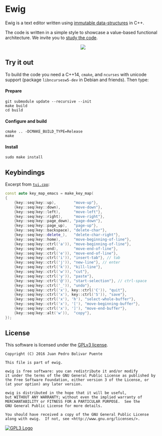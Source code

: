 
Ewig
====

Ewig is a text editor written
using [immutable data-structures](https://sinusoid.es/immer/) in C++.

The code is written in a simple style to showcase a value-based
functional architecture.  We invite you to [study the code](https://github.com/arximboldi/ewig/tree/master/src/ewig).

<p align="center">
  <a href="https://asciinema.org/a/3i7smcgv5g52314lklmksqdxt">
    <img src="https://cdn.rawgit.com/arximboldi/ewig/9ffbe95f/doc/ewig.gif">
  </a>
</p>

Try it out
----------

To build the code you need a C++14, `cmake`, and `ncurses` with
unicode support (package `libncursesw5-dev` in Debian and friends).
Then type:

#### Prepare
```
git submodule update --recursive --init
make build
cd build
```

#### Configure and build
```
cmake .. -DCMAKE_BUILD_TYPE=Release
make
```

#### Install
```
sudo make install
```

Keybindings
-----------

Excerpt from
[`tui.cpp`](https://github.com/arximboldi/ewig/blob/master/src/ewig/tui.cpp):
```cpp
const auto key_map_emacs = make_key_map(
{
    {key::seq(key::up),        "move-up"},
    {key::seq(key::down),      "move-down"},
    {key::seq(key::left),      "move-left"},
    {key::seq(key::right),     "move-right"},
    {key::seq(key::page_down), "page-down"},
    {key::seq(key::page_up),   "page-up"},
    {key::seq(key::backspace), "delete-char"},
    {key::seq(key::delete_),   "delete-char-right"},
    {key::seq(key::home),      "move-beginning-of-line"},
    {key::seq(key::ctrl('a')), "move-beginning-of-line"},
    {key::seq(key::end),       "move-end-of-line"},
    {key::seq(key::ctrl('e')), "move-end-of-line"},
    {key::seq(key::ctrl('i')), "insert-tab"}, // tab
    {key::seq(key::ctrl('j')), "new-line"}, // enter
    {key::seq(key::ctrl('k')), "kill-line"},
    {key::seq(key::ctrl('w')), "cut"},
    {key::seq(key::ctrl('y')), "paste"},
    {key::seq(key::ctrl('@')), "start-selection"}, // ctrl-space
    {key::seq(key::ctrl('_')), "undo"},
    {key::seq(key::ctrl('x'), key::ctrl('C')), "quit"},
    {key::seq(key::ctrl('x'), key::ctrl('S')), "save"},
    {key::seq(key::ctrl('x'), 'h'), "select-whole-buffer"},
    {key::seq(key::ctrl('x'), '['), "move-beginning-buffer"},
    {key::seq(key::ctrl('x'), ']'), "move-end-buffer"},
    {key::seq(key::alt('w')),  "copy"},
});
```

License
-------

This software is licensed under the
[GPLv3 license](https://www.gnu.org/licenses/gpl-3.0.en.html).

    Copyright (C) 2016 Juan Pedro Bolivar Puente

    This file is part of ewig.

    ewig is free software: you can redistribute it and/or modify
    it under the terms of the GNU General Public License as published by
    the Free Software Foundation, either version 3 of the License, or
    (at your option) any later version.

    ewig is distributed in the hope that it will be useful,
    but WITHOUT ANY WARRANTY; without even the implied warranty of
    MERCHANTABILITY or FITNESS FOR A PARTICULAR PURPOSE.  See the
    GNU General Public License for more details.

    You should have received a copy of the GNU General Public License
    along with ewig.  If not, see <http://www.gnu.org/licenses/>.

[![GPL3 Logo](https://www.gnu.org/graphics/gplv3-127x51.png)](https://www.gnu.org/licenses/gpl-3.0.en.html)
